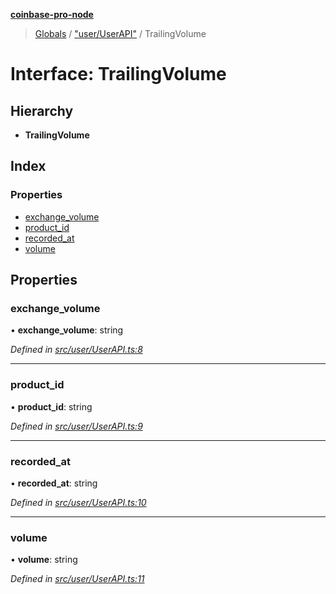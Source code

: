 **[coinbase-pro-node](../README.md)**

> [Globals](../globals.md) / ["user/UserAPI"](../modules/_user_userapi_.md) / TrailingVolume

# Interface: TrailingVolume

## Hierarchy

- **TrailingVolume**

## Index

### Properties

- [exchange_volume](_user_userapi_.trailingvolume.md#exchange_volume)
- [product_id](_user_userapi_.trailingvolume.md#product_id)
- [recorded_at](_user_userapi_.trailingvolume.md#recorded_at)
- [volume](_user_userapi_.trailingvolume.md#volume)

## Properties

### exchange_volume

• **exchange_volume**: string

_Defined in [src/user/UserAPI.ts:8](https://github.com/bennycode/coinbase-pro-node/blob/a3ed45b/src/user/UserAPI.ts#L8)_

---

### product_id

• **product_id**: string

_Defined in [src/user/UserAPI.ts:9](https://github.com/bennycode/coinbase-pro-node/blob/a3ed45b/src/user/UserAPI.ts#L9)_

---

### recorded_at

• **recorded_at**: string

_Defined in [src/user/UserAPI.ts:10](https://github.com/bennycode/coinbase-pro-node/blob/a3ed45b/src/user/UserAPI.ts#L10)_

---

### volume

• **volume**: string

_Defined in [src/user/UserAPI.ts:11](https://github.com/bennycode/coinbase-pro-node/blob/a3ed45b/src/user/UserAPI.ts#L11)_
